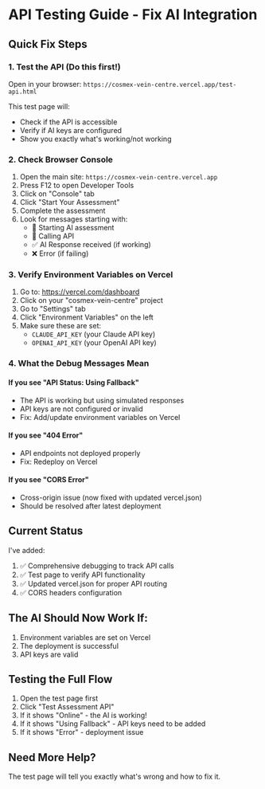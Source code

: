 # API Testing Guide - Fix AI Integration

## Quick Fix Steps

### 1. Test the API (Do this first!)
Open in your browser: `https://cosmex-vein-centre.vercel.app/test-api.html`

This test page will:
- Check if the API is accessible
- Verify if AI keys are configured
- Show you exactly what's working/not working

### 2. Check Browser Console
1. Open the main site: `https://cosmex-vein-centre.vercel.app`
2. Press F12 to open Developer Tools
3. Click on "Console" tab
4. Click "Start Your Assessment"
5. Complete the assessment
6. Look for messages starting with:
   - 🚀 Starting AI assessment
   - 📡 Calling API
   - ✅ AI Response received (if working)
   - ❌ Error (if failing)

### 3. Verify Environment Variables on Vercel
1. Go to: https://vercel.com/dashboard
2. Click on your "cosmex-vein-centre" project
3. Go to "Settings" tab
4. Click "Environment Variables" on the left
5. Make sure these are set:
   - `CLAUDE_API_KEY` (your Claude API key)
   - `OPENAI_API_KEY` (your OpenAI API key)

### 4. What the Debug Messages Mean

#### If you see "API Status: Using Fallback"
- The API is working but using simulated responses
- API keys are not configured or invalid
- Fix: Add/update environment variables on Vercel

#### If you see "404 Error"
- API endpoints not deployed properly
- Fix: Redeploy on Vercel

#### If you see "CORS Error"
- Cross-origin issue (now fixed with updated vercel.json)
- Should be resolved after latest deployment

## Current Status

I've added:
1. ✅ Comprehensive debugging to track API calls
2. ✅ Test page to verify API functionality
3. ✅ Updated vercel.json for proper API routing
4. ✅ CORS headers configuration

## The AI Should Now Work If:
1. Environment variables are set on Vercel
2. The deployment is successful
3. API keys are valid

## Testing the Full Flow
1. Open the test page first
2. Click "Test Assessment API"
3. If it shows "Online" - the AI is working!
4. If it shows "Using Fallback" - API keys need to be added
5. If it shows "Error" - deployment issue

## Need More Help?
The test page will tell you exactly what's wrong and how to fix it.